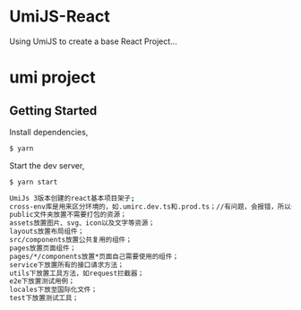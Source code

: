 
# UmiJS-React
Using UmiJS to create a base React Project...
# umi project

## Getting Started

Install dependencies,

```bash
$ yarn
```

Start the dev server,

```bash
$ yarn start

UmiJs 3版本创建的react基本项目架子;
cross-env库是用来区分环境的，如.umirc.dev.ts和.prod.ts；//有问题，会报错，所以去掉了，可能是因为configs模式的配置和umirc不能同时一起使用；
public文件夹放置不需要打包的资源；
assets放置图片、svg、icon以及文字等资源；
layouts放置布局组件；
src/components放置公共复用的组件；
pages放置页面组件；
pages/*/components放置*页面自己需要使用的组件；
service下放置所有的接口请求方法；
utils下放置工具方法，如request拦截器；
e2e下放置测试用例；
locales下放至国际化文件；
test下放置测试工具；


